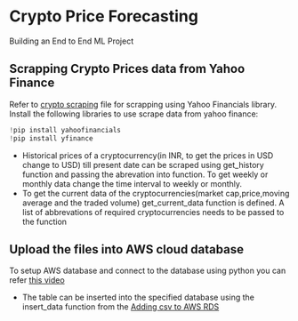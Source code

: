 # Crypto Price Forecasting
Building an End to End ML Project
## Scrapping Crypto Prices data from Yahoo Finance
Refer to [crypto scraping](https://github.com/kartikbandarwad99/Crypto/blob/main/Crypto_scrapping.py) file for scrapping using Yahoo Financials library.<br/>
Install the following libraries to use scrape data from yahoo finance:
```python
!pip install yahoofinancials
!pip install yfinance
 ```
- Historical prices of a cryptocurrency(in INR, to get the prices in USD change to USD) till present date can be scraped using get_history function and passing the abrevation into   function. To get weekly or monthly data change the time interval to weekly or monthly.
- To get the current data of the cryptocurrencies(market cap,price,moving average and the traded volume) get_current_data function is defined. A list of abbrevations of required cryptocurrencies needs to be passed to the function
 
## Upload the files into AWS cloud database
To setup AWS database and connect to the database using python you can refer [this video](https://www.youtube.com/watch?v=RerDL93sBdY)
* The table can be inserted into the specified database using the insert_data function from the [Adding csv to AWS RDS](https://github.com/kartikbandarwad99/Crypto/blob/main/Adding%20csv%20to%20AWS%20RDS.py)
